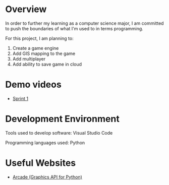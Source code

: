 # Overview

In order to further my learning as a computer science major,
I am committed to push the boundaries of what I'm used to in terms programming.

For this project, I am planning to:
1. Create a game engine
2. Add GIS mapping to the game
3. Add multiplayer
4. Add ability to save game in cloud

# Demo videos
* [Sprint 1](http://youtube.link.goes.here)

# Development Environment

Tools used to develop software:
Visual Studio Code

Programming languages used:
Python

# Useful Websites

* [Arcade (Graphics API for Python)](https://api.arcade.academy/en/latest/examples/platform_tutorial/index.html)

